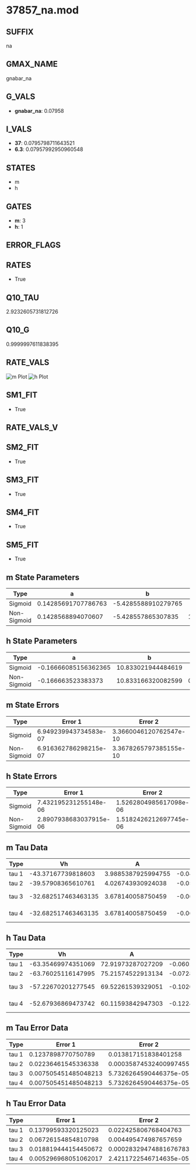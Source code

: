 # 37857_na.mod

## SUFFIX

na

## GMAX_NAME

gnabar_na

## G_VALS

- **gnabar_na**: 0.07958

## I_VALS

- **37**: 0.0795798711643521
- **6.3**: 0.07957992950960548

## STATES

- m
- h

## GATES

- **m**: 3
- **h**: 1

## ERROR_FLAGS


## RATES

- True

## Q10_TAU

2.9232605731812726

## Q10_G

0.9999997611838395

## RATE_VALS

![m Plot](/Users/pbozelos/Dropbox/icg-Chai-Panos/supermodels/output_markdown_files/Na/37857_na.mod/images/m.png)
![h Plot](/Users/pbozelos/Dropbox/icg-Chai-Panos/supermodels/output_markdown_files/Na/37857_na.mod/images/h.png)

## SM1_FIT

- True

## RATE_VALS_V

## SM2_FIT

- True

## SM3_FIT

- True

## SM4_FIT

- True

## SM5_FIT

- True

## m State Parameters

| Type | a | b | c | d |
| --- | --- | --- | --- | --- |
| Sigmoid | 0.14285691707786763 | -5.4285588910279765 |
| Non-Sigmoid | 0.1428568894070607 | -5.428557865307835 | 1.0000000850972064 | -4.687324753518358e-08 |

## h State Parameters

| Type | a | b | c | d |
| --- | --- | --- | --- | --- |
| Sigmoid | -0.16666085156362365 | 10.833021944484619 |
| Non-Sigmoid | -0.166663523383373 | 10.833166320082599 | 0.9999897643965585 | -2.0406179220030408e-07 |

## m State Errors

| Type | Error 1 | Error 2 | Error 3 |
| --- | --- | --- | --- |
| Sigmoid | 6.949239943734583e-07 | 3.3660046120762547e-10 | 4.110542112874795e-07 |
| Non-Sigmoid | 6.916362786298215e-07 | 3.3678265797385155e-10 | 4.0910949587560703e-07 |

## h State Errors

| Type | Error 1 | Error 2 | Error 3 |
| --- | --- | --- | --- |
| Sigmoid | 7.432195231255148e-06 | 1.5262804985617098e-06 | 6.429586372383001e-06 |
| Non-Sigmoid | 2.8907938683037915e-06 | 1.5182426212697745e-06 | 2.5008235497973448e-06 |

## m Tau Data

| Type | Vh | A | b1 | b2 | c1 | c2 | d1 | d2 | e1 | e2 |
| --- | --- | --- | --- | --- | --- | --- | --- | --- | --- | --- |
| tau 1 | -43.37167739818603 | 3.9885387925994755 | -0.04154786787921857 | -0.039712279029538056 |
| tau 2 | -39.57908365610761 | 4.026743930924038 | -0.05696333901523879 | 0.0002709234172335037 | -0.04300453619058405 | -0.00016732245574540967 |
| tau 3 | -32.682517463463135 | 3.678140058750459 | -0.06647072798922687 | 0.0004865999463335004 | -9.108916058426105e-07 | -0.026503589216774197 | 0.00011968158969875319 | 1.3188288736534326e-06 |
| tau 4 | -32.682517463463135 | 3.678140058750459 | -0.06647072798922687 | 0.0004865999463335004 | -9.108916058426105e-07 | 0.0 | -0.026503589216774197 | 0.00011968158969875319 | 1.3188288736534326e-06 | 0.0 |

## h Tau Data

| Type | Vh | A | b1 | b2 | c1 | c2 | d1 | d2 | e1 | e2 |
| --- | --- | --- | --- | --- | --- | --- | --- | --- | --- | --- |
| tau 1 | -63.35469974351069 | 72.91973287027209 | -0.06016045545536625 | -0.04830113958919772 |
| tau 2 | -63.76025116147995 | 75.21574522913134 | -0.0728909943168279 | 0.0003453010738767157 | -0.06873938717295211 | -0.0006984870170681165 |
| tau 3 | -57.22670201277545 | 69.52261539329051 | -0.10201398129783054 | 0.001064519210104034 | -3.474794361258852e-06 | -0.05371527286169851 | -0.0008506077848505481 | -1.0615384456090177e-05 |
| tau 4 | -52.67936869473742 | 60.11593842947303 | -0.12246059430170307 | 0.0018949481038381109 | -1.2582168514545882e-05 | 3.023629185983545e-08 | -0.04258112547052703 | -0.001461989368492679 | -4.7886428376427045e-05 | -4.805001070375946e-07 |

## m Tau Error Data

| Type | Error 1 | Error 2 | Error 3 |
| --- | --- | --- | --- |
| tau 1 | 0.1237898770750789 | 0.013817151838401258 | 0.05700444641256257 |
| tau 2 | 0.02236461545336338 | 0.00035874532400997455 | 0.010298762332364233 |
| tau 3 | 0.007505451485048213 | 5.7326264590446375e-05 | 0.0034562123906305394 |
| tau 4 | 0.007505451485048213 | 5.7326264590446375e-05 | 0.0034562123906305394 |

## h Tau Error Data

| Type | Error 1 | Error 2 | Error 3 |
| --- | --- | --- | --- |
| tau 1 | 0.13799593320125023 | 0.022425806768404763 | 0.08918813820491321 |
| tau 2 | 0.06726154854810798 | 0.004495474987657659 | 0.04347180491932632 |
| tau 3 | 0.018819444154450672 | 0.00028329474881676783 | 0.012163193126415887 |
| tau 4 | 0.005296968051062017 | 2.4211722546714635e-05 | 0.0034234829073995403 |


